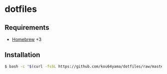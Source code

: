 # dotfiles

## Requirements

- [Homebrew](https://brew.sh) +3

## Installation

```bash
$ bash -c "$(curl -fsSL https://github.com/kou64yama/dotfiles/raw/master/install.sh)"
```
